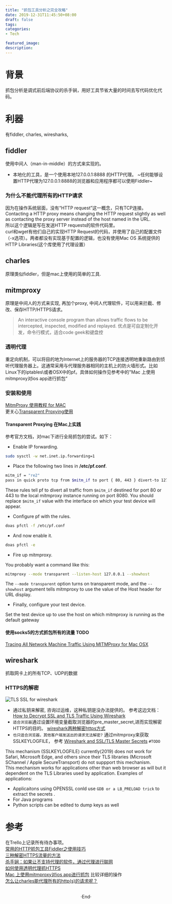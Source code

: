 ```yaml
---
title: "抓包工具分析之完全攻略"
date: 2019-12-31T11:45:50+08:00
draft: false
tags: 
categories: 
- Tech

featured_image: 
description: 
---
```


# 背景
抓包分析是调式前后端协议的杀手锏，用好工具节省大量的时间去写代码优化代码。 

# 利器
有fiddler, charles, wiresharks,

## fiddler
使用中间人（man-in-middle）的方式来实现的。
- 本地化的工具，是一个使用本地127.0.0.1:8888 的HTTP代理。 
~任何能够设置HTTP代理为127.0.0.1:8888的浏览器和应用程序都可以使用Fiddler~

### 为什么不能代理所有的HTTP请求
因为在操作系统层面，没有“HTTP request”这一概念，只有TCP连接。  
Contacting a HTTP proxy means changing the HTTP request slightly as well as contacting the proxy server instead of the host named in the URL.  
所以这个逻辑是写在发送HTTP requests的软件代码里。  
curl和wget有他们自己的实现HTTP Request的代码，并使用了自己的配置文件（-x选项）。两者都没有实现基于配置的逻辑，也没有使用Mac OS 系统提供的HTTP Libraries(这个库使用了代理设置）  

## charles
原理类似fiddler，但是mac上使用的简单的工具.

## mitmproxy
原理是中间人的方式来实现, 再加个proxy, 中间人代理软件，可以用来拦截、修改、保存HTTP/HTTPS请求。  
> An interactive console program than allows traffic flows to be intercepted, inspected, modified and replayed. 
优点是可自定制化开发，命令行模式，适合code geek和键盘控

### 透明代理
重定向机制，可以将目的地为Internet上的服务器的TCP连接透明地重新路由到侦听代理服务器上。这通常采用与代理服务器相同的主机上的防火墙形式。比如Linux下的iptables\或者OSX中的pf。具体如何操作见参考中的"Mac 上使用mitmproxy对ios app进行抓包”   



###  安装和使用 
[MitmProxy 使用教程 for MAC](http://rui0.cn/archives/498)  
更关心[Transparent Proxying使用](https://docs.mitmproxy.org/stable/howto-transparent/#macos)  

#### Transparent Proxying 在Mac上实践 
参考官方文档，对mac下进行全局抓包的尝试。如下：   

- Enable IP forwarding.

```bash 
sudo sysctl -w net.inet.ip.forwarding=1
```

- Place the following two lines in **/etc/pf.conf**.

```bash
mitm_if = "re2"
pass in quick proto tcp from $mitm_if to port { 80, 443 } divert-to 127.0.0.1 port 8080
```

These rules tell pf to divert all traffic from `$mitm_if` destined for port 80
or 443 to the local mitmproxy instance running on port 8080. You should replace
`$mitm_if` value with the interface on which your test device will appear.

- Configure pf with the rules.

```bash
doas pfctl -f /etc/pf.conf
```
- And now enable it.

```bash
doas pfctl -e
```

- Fire up mitmproxy.

You probably want a command like this:
```bash
mitmproxy --mode transparent --listen-host 127.0.0.1 --showhost
```

The `--mode transparent` option turns on transparent mode, and the `--showhost` argument tells
mitmproxy to use the value of the Host header for URL display.

- Finally, configure your test device.

Set the test device up to use the host on which mitmproxy is running as the default gateway 

#### 使用socks5的方式抓包所有的流量 TODO
[Tracing All Network Machine Traffic Using MITMProxy for Mac OSX](https://blogs.msdn.microsoft.com/aaddevsup/2018/04/11/tracing-all-network-machine-traffic-using-mitmproxy-for-mac-osx/)  

## wireshark
抓取网卡上的所有TCP、UDP的数据  

### HTTPS的解密

![TLS SSL for wireshark](https://support.citrix.com/files/public/support/article/CTX116557/images/0EM0z000000BGxv.jpeg)  

- 通过私钥来解密, 咨询过运维，这种私钥是没办法提供的。  参考这边文档： [How to Decrypt SSL and TLS Traffic Using Wireshark](https://support.citrix.com/article/CTX116557)  
- `适合浏览器`通过设置环境变量截取浏览器的pre_master_secret,进而实现解密HTTPS的目的。 [wireshark两种解密https方式](https://www.cnblogs.com/yurang/p/11505741.html)   
- `也只适合浏览器，其他客户端发送出的请求无法解密?` 通过mitmproxy来获取SSLKEYLOGFILE， 参考 [Wireshark and SSL/TLS Master Secrets](https://docs.mitmproxy.org/stable/howto-wireshark-tls/) `#TODO`

 This mechanism (SSLKEYLOGFILE) currently(2019) does not work for Safari, Microsoft Edge, and others since their TLS libraries (Microsoft SChannel / Apple SecureTransport) do not suppport this mechanism.   
This mechanism works for applications other than web browser as will but it dependent on the TLS Libraries used by application. Examples of applications: 

- Applicaitons using OPENSSL conld use `GDB or a LB_PRELOAD trick` to extract the secrets . 
- For Java programs  
- Python scripts can be edited to dump keys as well 


# 参考
在Trello上记录所有待办事项。   
[常用的HTTP抓包工具Fiddler之使用技巧](https://zhuanlan.zhihu.com/p/47003094)     
[三种解密HTTPS流量的方法](https://imququ.com/post/how-to-decrypt-https.html)  
[杀手锏：如果让不支持代理的软件，通过代理进行联网](https://program-think.blogspot.com/2019/04/Proxy-Tricks.html#head-6)   
[如何使用透明代理抓HTTPS](https://www.javazhiyin.com/42166.html)  
[Mac 上使用mitmproxy对ios app进行抓包]( https://www.zoulei.net/2018/05/25/mitmproxy_transparent_model_network_capture/) 比较详细的操作  
[怎么让charles能代理所有的http(s)的请求呢？](https://superuser.com/questions/398977/how-can-i-run-all-http-requests-through-charles-web-debugging-proxy-including)  

<br>

<center>  ·End·  </center>
